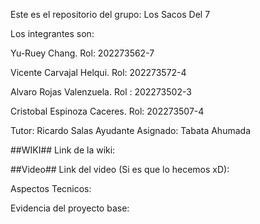 Este es el repositorio del grupo: Los Sacos Del 7

Los integrantes son:

Yu-Ruey Chang. Rol: 202273562-7

Vicente Carvajal Helqui. Rol: 202273572-4

Alvaro Rojas Valenzuela. Rol : 202273502-3

Cristobal Espinoza Caceres. Rol: 202273507-4

Tutor: Ricardo Salas
Ayudante Asignado: Tabata Ahumada

##WIKI##
Link de la wiki:

##Video##
Link del video (Si es que lo hecemos xD):

Aspectos Tecnicos:


Evidencia del proyecto base:
